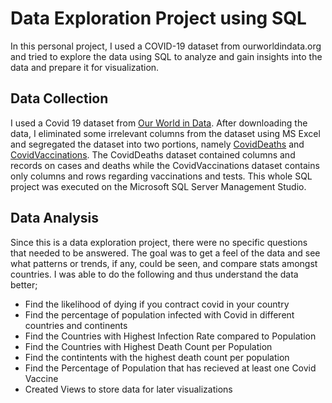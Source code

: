 # Data Exploration Project using SQL
In this personal project, I used a COVID-19 dataset from ourworldindata.org and tried to explore the data using SQL to analyze and gain insights into the data and prepare it for visualization.

## Data Collection
I used a Covid 19 dataset from [Our World in Data](https://ourworldindata.org/covid-deaths). After downloading the data, I eliminated some irrelevant columns from the dataset using MS Excel and segregated the dataset into two portions, namely [CovidDeaths](https://github.com/Mercy-Mallel/Data-Exploration-Project-using-SQL/blob/main/Covid%2019%20Deaths%20Data.csv) and [CovidVaccinations](https://github.com/Mercy-Mallel/Data-Exploration-Project-using-SQL/blob/main/Covid%2019%20Vaccinations%20Data.csv).
The CovidDeaths dataset contained columns and records on cases and deaths while the CovidVaccinations dataset contains only columns and rows regarding vaccinations and tests. This whole SQL project was executed on the Microsoft SQL Server Management Studio.

## Data Analysis
Since this is a data exploration project, there were no specific questions that needed to be answered. The goal was to get a feel of the data and see what patterns or trends, if any, could be seen, and compare stats amongst countries.
I was able to do the following and thus understand the data better;

+ Find the likelihood of dying if you contract covid in your country 
+ Find the percentage of population infected with Covid in different countries and continents
+ Find the Countries with Highest Infection Rate compared to Population
+ Find the Countries with Highest Death Count per Population
+ Find the contintents with the highest death count per population
+ Find the Percentage of Population that has recieved at least one Covid Vaccine
+ Created Views to store data for later visualizations




